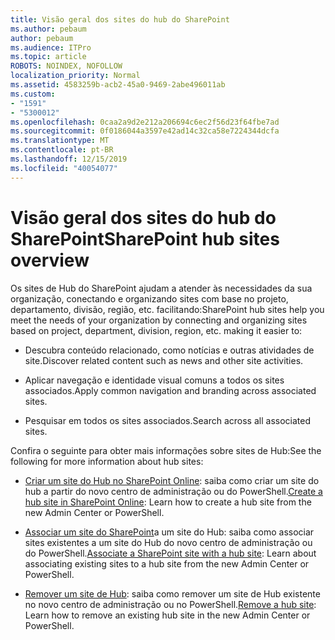 ```yaml
---
title: Visão geral dos sites do hub do SharePoint
ms.author: pebaum
author: pebaum
ms.audience: ITPro
ms.topic: article
ROBOTS: NOINDEX, NOFOLLOW
localization_priority: Normal
ms.assetid: 4583259b-acb2-45a0-9469-2abe496011ab
ms.custom:
- "1591"
- "5300012"
ms.openlocfilehash: 0caa2a9d2e212a206694c6ec2f56d23f64fbe7ad
ms.sourcegitcommit: 0f0186044a3597e42ad14c32ca58e7224344dcfa
ms.translationtype: MT
ms.contentlocale: pt-BR
ms.lasthandoff: 12/15/2019
ms.locfileid: "40054077"
---
```

# <a name="sharepoint-hub-sites-overview"></a><span data-ttu-id="d790d-102">Visão geral dos sites do hub do SharePoint</span><span class="sxs-lookup"><span data-stu-id="d790d-102">SharePoint hub sites overview</span></span>

<span data-ttu-id="d790d-103">Os sites de Hub do SharePoint ajudam a atender às necessidades da sua organização, conectando e organizando sites com base no projeto, departamento, divisão, região, etc. facilitando:</span><span class="sxs-lookup"><span data-stu-id="d790d-103">SharePoint hub sites help you meet the needs of your organization by connecting and organizing sites based on project, department, division, region, etc. making it easier to:</span></span>

- <span data-ttu-id="d790d-104">Descubra conteúdo relacionado, como notícias e outras atividades de site.</span><span class="sxs-lookup"><span data-stu-id="d790d-104">Discover related content such as news and other site activities.</span></span>

- <span data-ttu-id="d790d-105">Aplicar navegação e identidade visual comuns a todos os sites associados.</span><span class="sxs-lookup"><span data-stu-id="d790d-105">Apply common navigation and branding across associated sites.</span></span> 

- <span data-ttu-id="d790d-106">Pesquisar em todos os sites associados.</span><span class="sxs-lookup"><span data-stu-id="d790d-106">Search across all associated sites.</span></span>

<span data-ttu-id="d790d-107">Confira o seguinte para obter mais informações sobre sites de Hub:</span><span class="sxs-lookup"><span data-stu-id="d790d-107">See the following for more information about hub sites:</span></span>
- <span data-ttu-id="d790d-108">[Criar um site do Hub no SharePoint Online](https://docs.microsoft.com/sharepoint/create-hub-site): saiba como criar um site do hub a partir do novo centro de administração ou do PowerShell.</span><span class="sxs-lookup"><span data-stu-id="d790d-108">[Create a hub site in SharePoint Online](https://docs.microsoft.com/sharepoint/create-hub-site): Learn how to create a hub site from the new Admin Center or PowerShell.</span></span>

- <span data-ttu-id="d790d-109">[Associar um site do SharePoint](https://support.office.com/article/associate-a-sharepoint-site-with-a-hub-site-ae0009fd-af04-4d3d-917d-88edb43efc05)a um site do Hub: saiba como associar sites existentes a um site do Hub do novo centro de administração ou do PowerShell.</span><span class="sxs-lookup"><span data-stu-id="d790d-109">[Associate a SharePoint site with a hub site](https://support.office.com/article/associate-a-sharepoint-site-with-a-hub-site-ae0009fd-af04-4d3d-917d-88edb43efc05): Learn about associating existing sites to a hub site from the new Admin Center or PowerShell.</span></span>

- <span data-ttu-id="d790d-110">[Remover um site de Hub](https://docs.microsoft.com/sharepoint/remove-hub-site): saiba como remover um site de Hub existente no novo centro de administração ou no PowerShell.</span><span class="sxs-lookup"><span data-stu-id="d790d-110">[Remove a hub site](https://docs.microsoft.com/sharepoint/remove-hub-site): Learn how to remove an existing hub site in the new Admin Center or PowerShell.</span></span>

